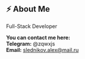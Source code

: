 ## ⚡️ About Me

Full-Stack Developer

**You can contact me here:** <br/>
**Telegram:** @zqwxjs <br/>
**Email:** slednikov.alex@mail.ru
